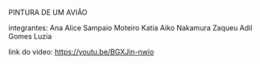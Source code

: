 PINTURA DE UM AVIÃO

integrantes:
	Ana Alice Sampaio Moteiro
	Katia Aiko Nakamura
	Zaqueu Adil Gomes Luzia

link do video:
https://youtu.be/BGXJin-nwio